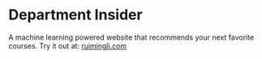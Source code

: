 # Department Insider

A machine learning powered website that recommends your next favorite courses.
Try it out at: [ruimingli.com](http://ruimingli.com)
